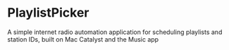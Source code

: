 # PlaylistPicker
A simple internet radio automation application for scheduling playlists and station IDs, built on Mac Catalyst and the Music app
